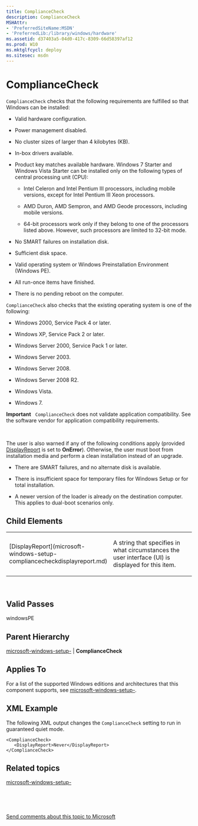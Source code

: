 ```yaml
---
title: ComplianceCheck
description: ComplianceCheck
MSHAttr:
- 'PreferredSiteName:MSDN'
- 'PreferredLib:/library/windows/hardware'
ms.assetid: d37403a5-04d0-417c-8309-66d58397af12
ms.prod: W10
ms.mktglfcycl: deploy
ms.sitesec: msdn
---
```


# ComplianceCheck


`ComplianceCheck` checks that the following requirements are fulfilled so that Windows can be installed:

-   Valid hardware configuration.

-   Power management disabled.

-   No cluster sizes of larger than 4 kilobytes (KB).

-   In-box drivers available.

-   Product key matches available hardware. Windows 7 Starter and Windows Vista Starter can be installed only on the following types of central processing unit (CPU):

    -   Intel Celeron and Intel Pentium III processors, including mobile versions, except for Intel Pentium III Xeon processors.

    -   AMD Duron, AMD Sempron, and AMD Geode processors, including mobile versions.

    -   64-bit processors work only if they belong to one of the processors listed above. However, such processors are limited to 32-bit mode.

-   No SMART failures on installation disk.

-   Sufficient disk space.

-   Valid operating system or Windows Preinstallation Environment (Windows PE).

-   All run-once items have finished.

-   There is no pending reboot on the computer.

`ComplianceCheck` also checks that the existing operating system is one of the following:

-   Windows 2000, Service Pack 4 or later.

-   Windows XP, Service Pack 2 or later.

-   Windows Server 2000, Service Pack 1 or later.

-   Windows Server 2003.

-   Windows Server 2008.

-   Windows Server 2008 R2.

-   Windows Vista.

-   Windows 7.

**Important**  
`ComplianceCheck` does not validate application compatibility. See the software vendor for application compatibility requirements.

 

The user is also warned if any of the following conditions apply (provided [DisplayReport](microsoft-windows-setup-compliancecheckdisplayreport.md) is set to **OnError**). Otherwise, the user must boot from installation media and perform a clean installation instead of an upgrade.

-   There are SMART failures, and no alternate disk is available.

-   There is insufficient space for temporary files for Windows Setup or for total installation.

-   A newer version of the loader is already on the destination computer. This applies to dual-boot scenarios only.

## Child Elements


<table>
<colgroup>
<col width="50%" />
<col width="50%" />
</colgroup>
<tbody>
<tr class="odd">
<td><p>[DisplayReport](microsoft-windows-setup-compliancecheckdisplayreport.md)</p></td>
<td><p>A string that specifies in what circumstances the user interface (UI) is displayed for this item.</p></td>
</tr>
</tbody>
</table>

 

## Valid Passes


windowsPE

## Parent Hierarchy


[microsoft-windows-setup-](microsoft-windows-setup.md) | **ComplianceCheck**

## Applies To


For a list of the supported Windows editions and architectures that this component supports, see [microsoft-windows-setup-](microsoft-windows-setup.md).

## XML Example


The following XML output changes the `ComplianceCheck` setting to run in guaranteed quiet mode.

``` syntax
<ComplianceCheck>
   <DisplayReport>Never</DisplayReport>
</ComplianceCheck>
```

## Related topics


[microsoft-windows-setup-](microsoft-windows-setup.md)

 

 

[Send comments about this topic to Microsoft](mailto:wsddocfb@microsoft.com?subject=Documentation%20feedback%20%5Bp_unattend\p_unattend%5D:%20ComplianceCheck%20%20RELEASE:%20%2810/3/2016%29&body=%0A%0APRIVACY%20STATEMENT%0A%0AWe%20use%20your%20feedback%20to%20improve%20the%20documentation.%20We%20don't%20use%20your%20email%20address%20for%20any%20other%20purpose,%20and%20we'll%20remove%20your%20email%20address%20from%20our%20system%20after%20the%20issue%20that%20you're%20reporting%20is%20fixed.%20While%20we're%20working%20to%20fix%20this%20issue,%20we%20might%20send%20you%20an%20email%20message%20to%20ask%20for%20more%20info.%20Later,%20we%20might%20also%20send%20you%20an%20email%20message%20to%20let%20you%20know%20that%20we've%20addressed%20your%20feedback.%0A%0AFor%20more%20info%20about%20Microsoft's%20privacy%20policy,%20see%20http://privacy.microsoft.com/default.aspx. "Send comments about this topic to Microsoft")





